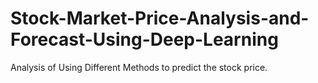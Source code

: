 # Stock-Market-Price-Analysis-and-Forecast-Using-Deep-Learning
Analysis of Using Different Methods to predict the stock price.
